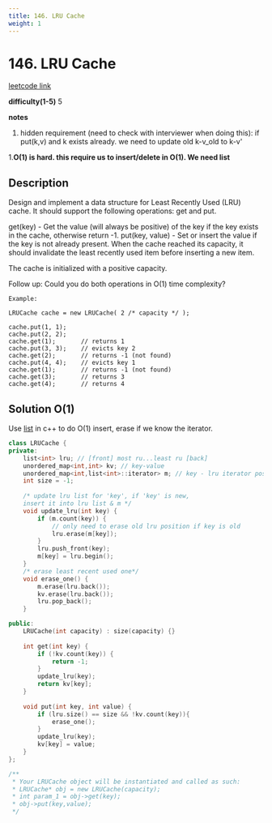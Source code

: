 ```yaml
---
title: 146. LRU Cache
weight: 1
---
```

# 146. LRU Cache
[leetcode link](https://leetcode.com/problems/lru-cache/)

**difficulty(1-5)** 
5

**notes**   
1. hidden requirement (need to check with interviewer when doing this): 
if put(k,v) and k exists already. we need to update old k-v_old to k-v'

1.**O(1) is hard. this require us to insert/delete in O(1). We need list**

## Description
Design and implement a data structure for Least Recently Used (LRU) cache. It should support the following operations: get and put.

get(key) - Get the value (will always be positive) of the key if the key exists in the cache, otherwise return -1.
put(key, value) - Set or insert the value if the key is not already present. When the cache reached its capacity, it should invalidate the least recently used item before inserting a new item.

The cache is initialized with a positive capacity.

Follow up:
Could you do both operations in O(1) time complexity?
```
Example:

LRUCache cache = new LRUCache( 2 /* capacity */ );

cache.put(1, 1);
cache.put(2, 2);
cache.get(1);       // returns 1
cache.put(3, 3);    // evicts key 2
cache.get(2);       // returns -1 (not found)
cache.put(4, 4);    // evicts key 1
cache.get(1);       // returns -1 (not found)
cache.get(3);       // returns 3
cache.get(4);       // returns 4
```

## Solution O(1)

Use [list](http://www.cplusplus.com/reference/list/list/erase/) in c++ to do O(1) insert, erase if we know the iterator.

```c++
class LRUCache {
private:
    list<int> lru; // [front] most ru...least ru [back]
    unordered_map<int,int> kv; // key-value
    unordered_map<int,list<int>::iterator> m; // key - lru iterator pos
    int size = -1;
    
    /* update lru list for 'key', if 'key' is new,
    insert it into lru list & m */
    void update_lru(int key) {
        if (m.count(key)) {
            // only need to erase old lru position if key is old
            lru.erase(m[key]); 
        }
        lru.push_front(key);
        m[key] = lru.begin();
    }
    /* erase least recent used one*/
    void erase_one() {
        m.erase(lru.back());
        kv.erase(lru.back());
        lru.pop_back();
    }

public:
    LRUCache(int capacity) : size(capacity) {}
    
    int get(int key) {
        if (!kv.count(key)) {
            return -1;
        }
        update_lru(key);
        return kv[key];
    }
    
    void put(int key, int value) {
        if (lru.size() == size && !kv.count(key)){
            erase_one();
        }
        update_lru(key);
        kv[key] = value;
    }
};

/**
 * Your LRUCache object will be instantiated and called as such:
 * LRUCache* obj = new LRUCache(capacity);
 * int param_1 = obj->get(key);
 * obj->put(key,value);
 */
```